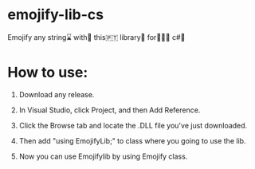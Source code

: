 # emojify-lib-cs
Emojify any string⌛️ with🦆 this🇵🇹 library👢 for🚶🏿‍♂️ c#🏫

# How to use:

1. Download any release.

2. In Visual Studio, click Project, and then Add Reference.

3. Click the Browse tab and locate the .DLL file you've just downloaded.

4. Then add "using EmojifyLib;" to class where you going to use the lib.

5. Now you can use Emojifylib by using Emojify class.
